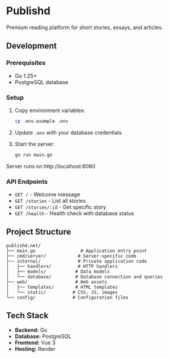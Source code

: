 # Publishd

Premium reading platform for short stories, essays, and articles.

## Development

### Prerequisites
- Go 1.25+
- PostgreSQL database

### Setup
1. Copy environment variables:
   ```bash
   cp .env.example .env
   ```

2. Update `.env` with your database credentials

3. Start the server:
   ```bash
   go run main.go
   ```

Server runs on http://localhost:8080

### API Endpoints
- `GET /` - Welcome message
- `GET /stories` - List all stories  
- `GET /stories/:id` - Get specific story
- `GET /health` - Health check with database status

## Project Structure

```
publishd.net/
├── main.go                 # Application entry point
├── cmd/server/            # Server-specific code
├── internal/              # Private application code
│   ├── handlers/          # HTTP handlers
│   ├── models/           # Data models
│   └── database/         # Database connection and queries
├── web/                  # Web assets
│   ├── templates/        # HTML templates
│   └── static/          # CSS, JS, images
└── config/              # Configuration files
```

## Tech Stack

- **Backend:** Go
- **Database:** PostgreSQL  
- **Frontend:** Vue 3
- **Hosting:** Render